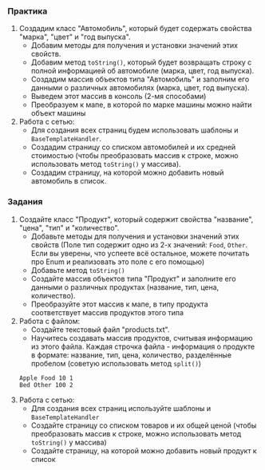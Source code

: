 
### Практика
1. Создадим класс "Автомобиль", который будет содержать свойства "марка", "цвет" и "год выпуска".
   - Добавим методы для получения и установки значений этих свойств.
   - Добавим метод `toString()`, который будет возвращать строку с полной информацией об автомобиле (марка, цвет, год выпуска).
   - Создадим массив объектов типа "Автомобиль" и заполним его данными о различных автомобилях (марка, цвет, год выпуска).
   - Выведем этот массив в консоль (2-мя способами)
   - Преобразуем к мапе, в которой по марке машины можно найти объект машины
1. Работа с сетью:
   - Для создания всех страниц будем использовать шаблоны и `BaseTemplateHandler`.
   - Создадим страницу со списком автомобилей и их средней стоимостью (чтобы преобразовать массив к строке, можно использовать метод `toString()` у массива).
   - Создадим страницу, на которой можно добавить новый автомобиль в список.

### Задания
1. Создайте класс "Продукт", который содержит свойства "название", "цена", "тип" и "количество".
   - Добавьте методы для получения и установки значений этих свойств (Поле тип содержит одно из 2-х значений: `Food`, `Other`. Если вы уверены, что успеете всё остальное, можете почитать про Enum и реализовать это поле с его помощью)
   - Добавьте метод `toString()`
   - Создайте массив объектов типа "Продукт" и заполните его данными о различных продуктах (название, тип, цена, количество).
   - Преобразуйте этот массив к мапе, в типу продукта соответствует массив продуктов этого типа
2. Работа с файлом:
   - Создайте текстовый файл "products.txt".
   - Научитесь создавать массив продуктов, считывая информацию из этого файла. Каждая строчка файла - информация о продукте в формате: название, тип, цена, количество, разделённые пробелом (советую использовать метод `split()`)
   ```
   Apple Food 10 1
   Bed Other 100 2
   ```
3. Работа с сетью:
   - Для создания всех страниц используйте шаблоны и `BaseTemplateHandler`
   - Создайте страницу со списком товаров и их общей ценой (чтобы преобразовать массив к строке, можно использовать метод `toString()` у массива)
   - Создайте страницу, на которой можно добавить новый продукт к список